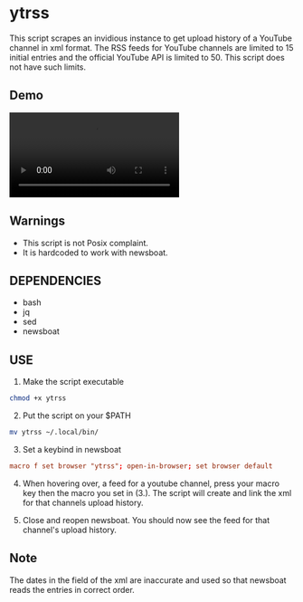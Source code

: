 # ytrss

This script scrapes an invidious instance to get upload history of a YouTube channel in xml format.
The RSS feeds for YouTube channels are limited to 15 initial entries and the official YouTube
API is limited to 50. This script does not have such limits.

## Demo
![Demo](./assets/ytrss.webm)

## Warnings
- This script is not Posix complaint.
- It is hardcoded to work with newsboat.

## DEPENDENCIES
- bash
- jq
- sed
- newsboat

## USE

1. Make the script executable
```sh
chmod +x ytrss
```
2. Put the script on your $PATH
```sh
mv ytrss ~/.local/bin/
```
3. Set a keybind in newsboat
```conf
macro f set browser "ytrss"; open-in-browser; set browser default
```
4. When hovering over, a feed for a youtube channel, press your macro key
then the macro you set in (3.). The script will create and link the xml
for that channels upload history.

5. Close and reopen newsboat. You should now see the feed for that
channel's upload history.

## Note

The dates in the <published> field of the xml are inaccurate and used so
that newsboat reads the entries in correct order.
